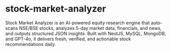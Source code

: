 # stock-market-analyzer
Stock Market Analyzer is an AI-powered equity research engine that auto-scans NSE/BSE stocks, analyzes 5-day market data, financials, and news, and outputs structured JSON insights. Built with NestJS, MySQL, MongoDB, and GPT-4o, it delivers fresh, verified, and actionable stock recommendations daily.
